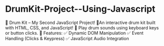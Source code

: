 # DrumKit-Project--Using-Javascript
🚀 Drum Kit – My Second JavaScript Project! 🥁An interactive drum kit built with HTML, CSS, and JavaScript! 🥁 Play drum sounds using keyboard keys or button clicks.  🔹 Features: ✅ Dynamic DOM Manipulation ✅ Event Handling (Clicks &amp; Keypress) ✅ JavaScript Audio Integration
